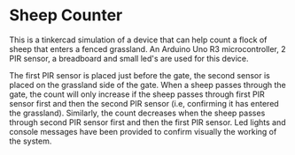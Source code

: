 # Sheep Counter

This is a tinkercad simulation of a device that can help count a flock of sheep that enters a fenced grassland.
An Arduino Uno R3 microcontroller, 2 PIR sensor, a breadboard and small led's are used for this device.

The first PIR sensor is placed just before the gate, the second sensor is placed on the grassland side of the gate. When a sheep passes through the gate, the count will only increase if the sheep passes through first PIR sensor first and then the second PIR sensor (i.e, confirming it has entered the grassland). Similarly, the count decreases when the sheep passes through second PIR sensor first and then the first PIR sensor. Led lights and console messages have been provided to confirm visually the working of the system.

